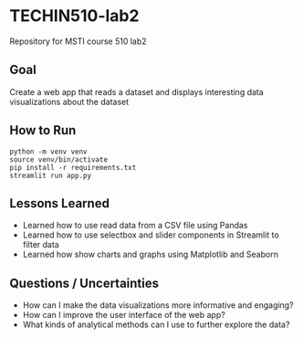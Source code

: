 # TECHIN510-lab2
Repository for MSTI course 510 lab2 

## Goal
Create a web app that reads a dataset and displays interesting data visualizations about the dataset

## How to Run
```
python -m venv venv
source venv/bin/activate
pip install -r requirements.txt
streamlit run app.py
```

## Lessons Learned
- Learned how to use read data from a CSV file using Pandas
- Learned how to use selectbox and slider components in Streamlit to filter data
- Learned how show charts and graphs using Matplotlib and Seaborn

## Questions / Uncertainties
- How can I make the data visualizations more informative and engaging?
- How can I improve the user interface of the web app?
- What kinds of analytical methods can I use to further explore the data?
